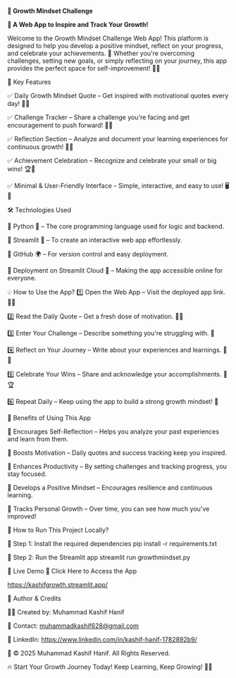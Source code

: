 ****🌱 Growth Mindset Challenge****

****🚀 A Web App to Inspire and Track Your Growth!****

Welcome to the Growth Mindset Challenge Web App! This platform is designed to help you develop a positive mindset, reflect on your progress, and celebrate your achievements. 🌟 Whether you're overcoming challenges, setting new goals, or simply reflecting on your journey, this app provides the perfect space for self-improvement! 💪✨

📌 Key Features

✅ Daily Growth Mindset Quote – Get inspired with motivational quotes every day! 💬🔥

✅ Challenge Tracker – Share a challenge you're facing and get encouragement to push forward! 🎯💡

✅ Reflection Section – Analyze and document your learning experiences for continuous growth! 💭📝

✅ Achievement Celebration – Recognize and celebrate your small or big wins! 🏆🎉

✅ Minimal & User-Friendly Interface – Simple, interactive, and easy to use! 🖥️🌟


🛠️ Technologies Used

🔹 Python 🐍 – The core programming language used for logic and backend.

🔹 Streamlit 🎈 – To create an interactive web app effortlessly.

🔹 GitHub 🌍 – For version control and easy deployment.

🔹 Deployment on Streamlit Cloud 🚀 – Making the app accessible online for everyone.


💡 How to Use the App?
1️⃣ Open the Web App – Visit the deployed app link. 🔗✨

2️⃣ Read the Daily Quote – Get a fresh dose of motivation. 🌟💭

3️⃣ Enter Your Challenge – Describe something you're struggling with. 🎯

4️⃣ Reflect on Your Journey – Write about your experiences and learnings. 📝💡

5️⃣ Celebrate Your Wins – Share and acknowledge your accomplishments. 🎉🏆

6️⃣ Repeat Daily – Keep using the app to build a strong growth mindset! 🚀


🎯 Benefits of Using This App

🌟 Encourages Self-Reflection – Helps you analyze your past experiences and learn from them.

🌟 Boosts Motivation – Daily quotes and success tracking keep you inspired.

🌟 Enhances Productivity – By setting challenges and tracking progress, you stay focused.

🌟 Develops a Positive Mindset – Encourages resilience and continuous learning.

🌟 Tracks Personal Growth – Over time, you can see how much you've improved!


📌 How to Run This Project Locally?

📌 Step 1: Install the required dependencies
pip install -r requirements.txt

📌 Step 2: Run the Streamlit app
streamlit run growthmindset.py

🔗 Live Demo
🚀 Click Here to Access the App

https://kashifgrowth.streamlit.app/



📌 Author & Credits

👨‍💻 Created by: Muhammad Kashif Hanif

📧 Contact: muhammadkashif628@gmail.com

🔗 LinkedIn: https://www.linkedin.com/in/kashif-hanif-1782892b9/

🔖 © 2025 Muhammad Kashif Hanif. All Rights Reserved.



🔥 Start Your Growth Journey Today! Keep Learning, Keep Growing! 🚀🌱

